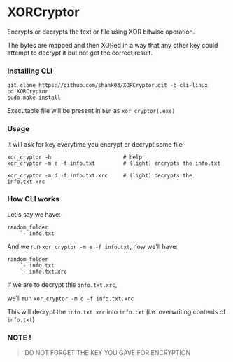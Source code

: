 # XORCryptor

Encrypts or decrypts the text or file using XOR bitwise operation.

The bytes are mapped and then XORed in a way that any other key
could attempt to decrypt it but not get the correct result.

### Installing CLI

```shell
git clone https://github.com/shank03/XORCryptor.git -b cli-linux
cd XORCryptor
sudo make install
```

Executable file will be present in `bin` as `xor_cryptor(.exe)`

### Usage

It will ask for key everytime you encrypt or decrypt some file

```text
xor_cryptor -h                       # help
xor_cryptor -m e -f info.txt         # (light) encrypts the info.txt

xor_cryptor -m d -f info.txt.xrc     # (light) decrypts the info.txt.xrc
```

### How CLI works

Let's say we have:

```text
random_folder
    `- info.txt
```

And we run `xor_cryptor -m e -f info.txt`, now we'll have:

```text
random_folder
    `- info.txt
    `- info.txt.xrc
```

If we are to decrypt this `info.txt.xrc`,

we'll run `xor_cryptor -m d -f info.txt.xrc`

This will decrypt the `info.txt.xrc` into `info.txt` (i.e. overwriting contents of `info.txt`)

### NOTE !

> DO NOT FORGET THE KEY YOU GAVE FOR ENCRYPTION
